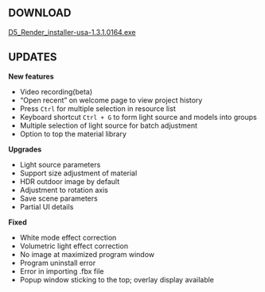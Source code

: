 ## DOWNLOAD
[D5_Render_installer-usa-1.3.1.0164.exe](https://github.com/d5render/d5render.github.io/releases/download/usa-1.3.1/D5_Render_installer-usa-1.3.1.0164.exe)
## UPDATES

**New features**

- Video recording(beta)
- “Open recent” on welcome page to view project history
- Press `Ctrl` for multiple selection in resource list
- Keyboard shortcut `Ctrl + G` to form light source and models into groups
- Multiple selection of light source for batch adjustment
- Option to top the material library


**Upgrades**

* Light source parameters 
* Support size adjustment of material 
* HDR outdoor image by default
* Adjustment to rotation axis
* Save scene parameters
* Partial UI details


**Fixed**

* White mode effect correction
* Volumetric light effect correction
* No image at maximized program window
* Program uninstall error
* Error in importing .fbx file 
* Popup window sticking to the top; overlay display available



